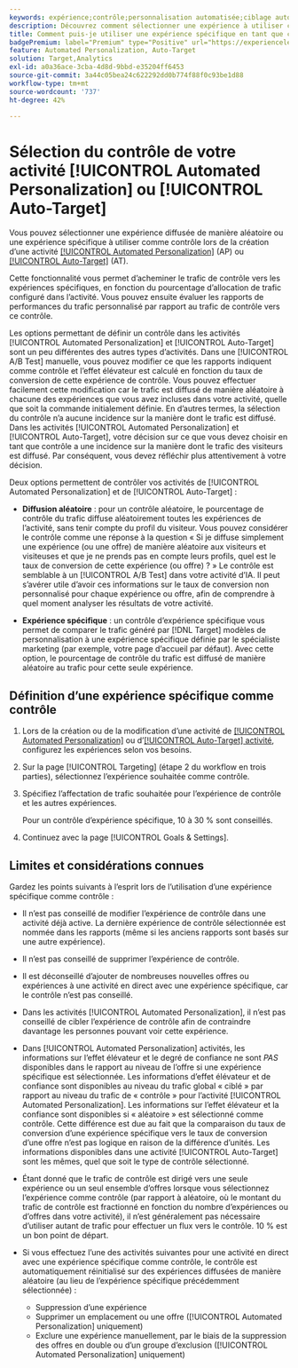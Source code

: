 ```yaml
---
keywords: expérience;contrôle;personnalisation automatisée;ciblage automatique
description: Découvrez comment sélectionner une expérience à utiliser comme contrôle lors de la création d’une activité de [!UICONTROL Automated Personalization] (AP) ou de [!UICONTROL Auto-Target] dans  [!DNL Adobe Target].
title: Comment puis-je utiliser une expérience spécifique en tant que contrôle dans une activité [!UICONTROL Automated Personalization] ?
badgePremium: label="Premium" type="Positive" url="https://experienceleague.adobe.com/docs/target/using/introduction/intro.html?lang=fr#premium newtab=true" tooltip="Voir ce qui est inclus dans Target Premium."
feature: Automated Personalization, Auto-Target
solution: Target,Analytics
exl-id: a0a36ace-3cba-4d8d-9bbd-e35204ff6453
source-git-commit: 3a44c05bea24c622292dd0b774f88f0c93be1d88
workflow-type: tm+mt
source-wordcount: '737'
ht-degree: 42%

---
```


# Sélection du contrôle de votre activité [!UICONTROL Automated Personalization] ou [!UICONTROL Auto-Target]

Vous pouvez sélectionner une expérience diffusée de manière aléatoire ou une expérience spécifique à utiliser comme contrôle lors de la création d’une activité [[!UICONTROL Automated Personalization]](/help/main/c-activities/t-automated-personalization/automated-personalization.md) (AP) ou [[!UICONTROL Auto-Target]](/help/main/c-activities/auto-target/auto-target-to-optimize.md) (AT).

Cette fonctionnalité vous permet d’acheminer le trafic de contrôle vers les expériences spécifiques, en fonction du pourcentage d’allocation de trafic configuré dans l’activité. Vous pouvez ensuite évaluer les rapports de performances du trafic personnalisé par rapport au trafic de contrôle vers ce contrôle.

Les options permettant de définir un contrôle dans les activités [!UICONTROL Automated Personalization] et [!UICONTROL Auto-Target] sont un peu différentes des autres types d’activités. Dans une [!UICONTROL A/B Test] manuelle, vous pouvez modifier ce que les rapports indiquent comme contrôle et l’effet élévateur est calculé en fonction du taux de conversion de cette expérience de contrôle. Vous pouvez effectuer facilement cette modification car le trafic est diffusé de manière aléatoire à chacune des expériences que vous avez incluses dans votre activité, quelle que soit la commande initialement définie. En d’autres termes, la sélection du contrôle n’a aucune incidence sur la manière dont le trafic est diffusé. Dans les activités [!UICONTROL Automated Personalization] et [!UICONTROL Auto-Target], votre décision sur ce que vous devez choisir en tant que contrôle a une incidence sur la manière dont le trafic des visiteurs est diffusé. Par conséquent, vous devez réfléchir plus attentivement à votre décision.

Deux options permettent de contrôler vos activités de [!UICONTROL Automated Personalization] et de [!UICONTROL Auto-Target] :

* **Diffusion aléatoire** : pour un contrôle aléatoire, le pourcentage de contrôle du trafic diffuse aléatoirement toutes les expériences de l’activité, sans tenir compte du profil du visiteur. Vous pouvez considérer le contrôle comme une réponse à la question « Si je diffuse simplement une expérience (ou une offre) de manière aléatoire aux visiteurs et visiteuses et que je ne prends pas en compte leurs profils, quel est le taux de conversion de cette expérience (ou offre) ? » Le contrôle est semblable à un [!UICONTROL A/B Test] dans votre activité d’IA. Il peut s’avérer utile d’avoir ces informations sur le taux de conversion non personnalisé pour chaque expérience ou offre, afin de comprendre à quel moment analyser les résultats de votre activité.

* **Expérience spécifique** : un contrôle d’expérience spécifique vous permet de comparer le trafic généré par [!DNL Target] modèles de personnalisation à une expérience spécifique définie par le spécialiste marketing (par exemple, votre page d’accueil par défaut). Avec cette option, le pourcentage de contrôle du trafic est diffusé de manière aléatoire au trafic pour cette seule expérience.

## Définition d’une expérience spécifique comme contrôle

1. Lors de la création ou de la modification d’une activité de [[!UICONTROL Automated Personalization]](/help/main/c-activities/t-automated-personalization/create-ap-activity.md) ou d’[[!UICONTROL Auto-Target] activité](/help/main/c-activities/t-test-ab/t-test-create-ab/ab-audience.md), configurez les expériences selon vos besoins.
1. Sur la page [!UICONTROL Targeting] (étape 2 du workflow en trois parties), sélectionnez l’expérience souhaitée comme contrôle.
1. Spécifiez l’affectation de trafic souhaitée pour l’expérience de contrôle et les autres expériences.

   Pour un contrôle d’expérience spécifique, 10 à 30 % sont conseillés.

1. Continuez avec la page [!UICONTROL Goals & Settings].

## Limites et considérations connues

Gardez les points suivants à l’esprit lors de l’utilisation d’une expérience spécifique comme contrôle :

* Il n’est pas conseillé de modifier l’expérience de contrôle dans une activité déjà active. La dernière expérience de contrôle sélectionnée est nommée dans les rapports (même si les anciens rapports sont basés sur une autre expérience).
* Il n’est pas conseillé de supprimer l’expérience de contrôle.
* Il est déconseillé d’ajouter de nombreuses nouvelles offres ou expériences à une activité en direct avec une expérience spécifique, car le contrôle n’est pas conseillé.
* Dans les activités [!UICONTROL Automated Personalization], il n’est pas conseillé de cibler l’expérience de contrôle afin de contraindre davantage les personnes pouvant voir cette expérience.
* Dans [!UICONTROL Automated Personalization] activités, les informations sur l’effet élévateur et le degré de confiance ne sont *PAS* disponibles dans le rapport au niveau de l’offre si une expérience spécifique est sélectionnée. Les informations d’effet élévateur et de confiance sont disponibles au niveau du trafic global « ciblé » par rapport au niveau du trafic de « contrôle » pour l’activité [!UICONTROL Automated Personalization]. Les informations sur l’effet élévateur et la confiance sont disponibles si « aléatoire » est sélectionné comme contrôle. Cette différence est due au fait que la comparaison du taux de conversion d’une expérience spécifique vers le taux de conversion d’une offre n’est pas logique en raison de la différence d’unités. Les informations disponibles dans une activité [!UICONTROL Auto-Target] sont les mêmes, quel que soit le type de contrôle sélectionné.
* Étant donné que le trafic de contrôle est dirigé vers une seule expérience ou un seul ensemble d’offres lorsque vous sélectionnez l’expérience comme contrôle (par rapport à aléatoire, où le montant du trafic de contrôle est fractionné en fonction du nombre d’expériences ou d’offres dans votre activité), il n’est généralement pas nécessaire d’utiliser autant de trafic pour effectuer un flux vers le contrôle. 10 % est un bon point de départ.
* Si vous effectuez l’une des activités suivantes pour une activité en direct avec une expérience spécifique comme contrôle, le contrôle est automatiquement réinitialisé sur des expériences diffusées de manière aléatoire (au lieu de l’expérience spécifique précédemment sélectionnée) :

   * Suppression d’une expérience
   * Supprimer un emplacement ou une offre ([!UICONTROL Automated Personalization] uniquement)
   * Exclure une expérience manuellement, par le biais de la suppression des offres en double ou d’un groupe d’exclusion ([!UICONTROL Automated Personalization] uniquement)
